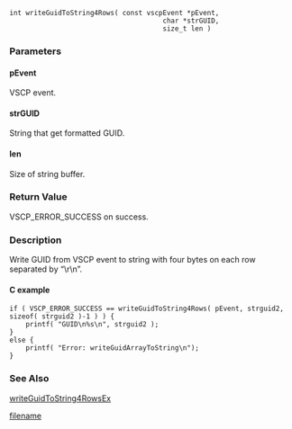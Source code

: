 

```clike
int writeGuidToString4Rows( const vscpEvent *pEvent, 
                                      char *strGUID,
                                      size_t len )
```

### Parameters

#### pEvent
VSCP event.

#### strGUID
String that get formatted GUID.

#### len
Size of string buffer.

### Return Value
VSCP_ERROR_SUCCESS on success. 

### Description
Write GUID from VSCP event to string with four bytes on each row separated by “\r\n”. 

#### C example

```clike
if ( VSCP_ERROR_SUCCESS == writeGuidToString4Rows( pEvent, strguid2, sizeof( strguid2 )-1 ) ) {
    printf( "GUID\n%s\n", strguid2 );
}
else {
    printf( "Error: writeGuidArrayToString\n");
}
```

### See Also
[writeGuidToString4RowsEx](writeguidtostring4rowsex.md)



[filename](./bottom_copyright.md ':include')